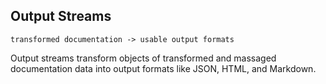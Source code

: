 ## Output Streams

    transformed documentation -> usable output formats

Output streams transform objects of transformed and massaged documentation
data into output formats like JSON, HTML, and Markdown.
